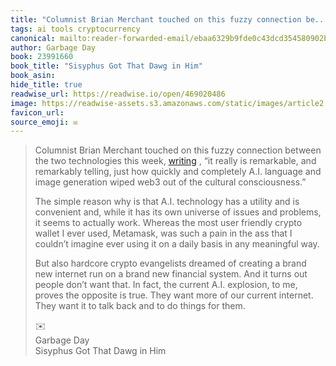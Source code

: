 ```yaml
---
title: "Columnist Brian Merchant touched on this fuzzy connection be..."
tags: ai tools cryptocurrency
canonical: mailto:reader-forwarded-email/ebaa6329b9fde0c43dcd354580902b96
author: Garbage Day
book: 23991660
book_title: "Sisyphus Got That Dawg in Him"
book_asin: 
hide_title: true
readwise_url: https://readwise.io/open/469020486
image: https://readwise-assets.s3.amazonaws.com/static/images/article2.74d541386bbf.png
favicon_url: 
source_emoji: ✉️
---
```


> Columnist Brian Merchant touched on this fuzzy connection between the two technologies this week, [writing](https://substack.com/redirect/12601129-6945-4724-b210-2a855a1eeafd?j=eyJ1IjoiMXlmdTFqIn0.qYv5NVQwodvs9yAW1b9IqXxz-UTiPAUp4JXaRMXUArU) , “it really is remarkable, and remarkably telling, just how quickly and completely A.I. language and image generation wiped web3 out of the cultural consciousness.”
> 
> The simple reason why is that A.I. technology has a utility and is convenient and, while it has its own universe of issues and problems, it seems to actually work. Whereas the most user friendly crypto wallet I ever used, Metamask, was such a pain in the ass that I couldn’t imagine ever using it on a daily basis in any meaningful way.
> 
> But also hardcore crypto evangelists dreamed of creating a brand new internet run on a brand new financial system. And it turns out people don’t want that. In fact, the current A.I. explosion, to me, proves the opposite is true. They want more of our current internet. They want it to talk back and to do things for them.
> <div class="quoteback-footer"><div class="quoteback-avatar"><span class="mini-emoji"> ✉️</span></div><div class="quoteback-metadata"><div class="metadata-inner"><span style="display:none">FROM:</span><div aria-label="Garbage Day" class="quoteback-author"> Garbage Day</div><div aria-label="Sisyphus Got That Dawg in Him" class="quoteback-title"> Sisyphus Got That Dawg in Him</div></div></div></div>